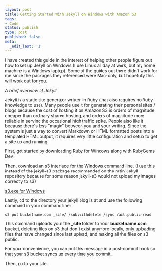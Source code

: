 ```yaml
---
layout: post
title: Getting Started With Jekyll on Windows with Amazon S3
tags:
- Code
status: publish
type: post
published: false
meta:
  _edit_last: '1'
---
```


I have created this guide in the interest of helping other people figure out how to set up Jekyll on Windows (I use Linux all day at work, but my home machine is a Windows laptop). Some of the guides out there didn't work for me since the packages they referenced were Mac-only, but hopefully this will work out for you.

*A brief overview of Jekyll*

Jekyll is a static site generator written in Ruby (that also requires no Ruby knowledge to use). Many people use it for generating their personal sites / blogs because the cost of hosting it on Amazon S3 is orders of magnitude cheaper than ordinary shared hosting, and orders of magnitude more reliable in serving the occasional high traffic spike. People also like it because there's less "magic" between you and your writing. Since the system is just a way to convert Markdown or HTML formatted posts into a templated HTML output, it requires very little configuration and setup to get a site up and running.

First, get started by downloading Ruby for Windows along with RubyGems Dev



Then, download an s3 interface for the Windows command line. (I use this instead of the jekyll-s3 package recommended on the main Jekyll repository because for some reason jekyll-s3 would not upload my images correctly to s3)

[s3.exe for Windows](https://s3.codeplex.com/)

Lastly, cd to the directory your jekyll blog is at and use the following command in your command line:

    s3 put bucketname.com _site/ /sub:withdelete /sync /acl:public-read

This command uploads your the **_site** folder to your **bucketname.com** bucket, deleting files on s3 that don't exist anymore locally, only uploading files that have changed since last upload, and making all the files on s3 public. 

For your convenience, you can put this message in a post-commit hook so that your s3 bucket syncs up every time you commit.

Then, go to your site.
